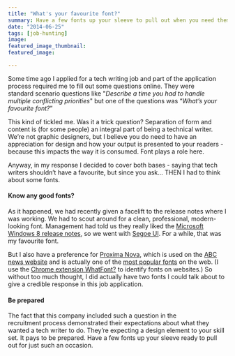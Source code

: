```yaml
---
title: "What's your favourite font?"
summary: Have a few fonts up your sleeve to pull out when you need them.
date: "2014-06-25"
tags: [job-hunting]
image: 
featured_image_thumbnail: 
featured_image: 

---
```


Some time ago I applied for a tech writing job and part of the application process required me to fill out some questions online. They were standard scenario questions like "_Describe a time you had to handle multiple conflicting priorities_" but one of the questions was “_What’s your favourite font?_”

This kind of tickled me. Was it a trick question? Separation of form and content is (for some people) an integral part of being a technical writer. We’re not graphic designers, but I believe you do need to have an appreciation for design and how your output is presented to your readers - because this impacts the way it is consumed. Font plays a role here.

Anyway, in my response I decided to cover both bases - saying that tech writers shouldn’t have a favourite, but since you ask... THEN I had to think about some fonts.

#### Know any good fonts?

As it happened, we had recently given a facelift to the release notes where I was working. We had to scout around for a clean, professional, modern-looking font. Management had told us they really liked the [Microsoft Windows 8 release notes](https://www.microsoft.com/about/mspreview/windows8/windows8_rp_product_guide.pdf), so we went with [Segoe UI](http://en.wikipedia.org/wiki/Segoe). For a while, that was my favourite font.

But I also have a preference for [Proxima Nova](http://www.marksimonson.com/fonts/view/proxima-nova), which is used on the [ABC news website](http://www.abc.net.au/news/) and is actually one of the [most popular fonts](https://www.typewolf.com/blog/most-popular-fonts-of-the-year) on the web. (I use the [Chrome extension WhatFont?](https://chrome.google.com/webstore/detail/whatfont/jabopobgcpjmedljpbcaablpmlmfcogm?hl=en) to identify fonts on websites.) So without too much thought, I did actually have two fonts I could talk about to give a credible response in this job application.

#### Be prepared

The fact that this company included such a question in the recruitment process demonstrated their expectations about what they wanted a tech writer to do. They’re expecting a design element to your skill set. It pays to be prepared. Have a few fonts up your sleeve ready to pull out for just such an occasion.
